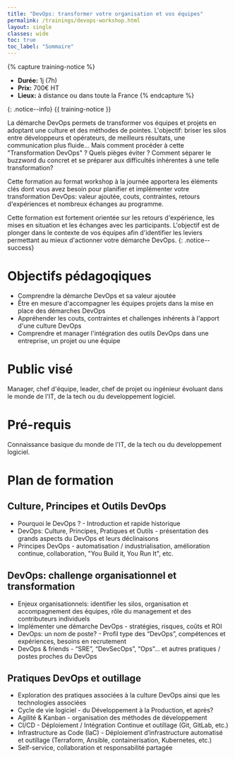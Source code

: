 ```yaml
---
title: "DevOps: transformer votre organisation et vos équipes"
permalink: /trainings/devops-workshop.html
layout: single
classes: wide
toc: true
toc_label: "Sommaire"
---
```


{% capture training-notice %}
- **Durée:** 1j (7h)
- **Prix:** 700€ HT
- **Lieux:** à distance ou dans toute la France
{% endcapture %}

{: .notice--info}
{{ training-notice }}

La démarche DevOps permets de transformer vos équipes et projets en adoptant une culture et des méthodes de pointes. L'objectif: briser les silos entre développeurs et opérateurs, de meilleurs résultats, une communication plus fluide... Mais comment procéder à cette "Transformation DevOps" ? Quels pièges éviter ? Comment séparer le buzzword du concret et se préparer aux difficultés inhérentes à une telle transformation?

Cette formation au format workshop à la journée apportera les éléments clés dont vous avez besoin pour planifier et implémenter votre transformation DevOps: valeur ajoutée, couts, contraintes, retours d'expériences et nombreux échanges au programme. 

Cette formation est fortement orientée sur les retours d'expérience, les mises en situation et les échanges avec les participants. L'objectif est de plonger dans le contexte de vos équipes afin d'identifier les leviers permettant au mieux d'actionner votre démarche DevOps. 
{: .notice--success}

# Objectifs pédagoqiques

- Comprendre la démarche DevOps et sa valeur ajoutée
- Être en mesure d'accompagner les équipes projets dans la mise en place des démarches DevOps
- Appréhender les couts, contraintes et challenges inhérents à l'apport d'une culture DevOps
- Comprendre et manager l'intégration des outils DevOps dans une entreprise, un projet ou une équipe

# Public visé

Manager, chef d'équipe, leader, chef de projet ou ingénieur évoluant dans le monde de l'IT, de la tech ou du developpement logiciel. 

# Pré-requis

Connaissance basique du monde de l'IT, de la tech ou du developpement logiciel. 

# Plan de formation

## Culture, Principes et Outils DevOps

- Pourquoi le DevOps ? - Introduction et rapide historique
- DevOps: Culture, Principes, Pratiques et Outils - présentation des grands aspects du DevOps et leurs déclinaisons 
- Principes DevOps - automatisation / industrialisation, amélioration continue, collaboration, "You Build it, You Run It", etc.

## DevOps: challenge organisationnel et transformation

- Enjeux organisationnels: identifier les silos, organisation et accompagnement des équipes, rôle du management et des contributeurs individuels 
- Implémenter une démarche DevOps - stratégies, risques, coûts et ROI
- DevOps: un nom de poste? - Profil type des “DevOps”, compétences et expériences, besoins en recrutement
- DevOps & friends - “SRE”, “DevSecOps”, “Ops”… et autres pratiques / postes proches du DevOps 

## Pratiques DevOps et outillage

- Exploration des pratiques associées à la culture DevOps ainsi que les technologies associées
- Cycle de vie logiciel - du Développement à la Production, et après?
- Agilité & Kanban - organisation des méthodes de développement
- CI/CD - Déploiement / Intégration Continue et outillage (Git, GitLab, etc.)
- Infrastructure as Code (IaC) - Déploiement d’infrastructure automatisé et outillage (Terraform, Ansible, containerisation, Kubernetes, etc.)
- Self-service, collaboration et responsabilité partagée